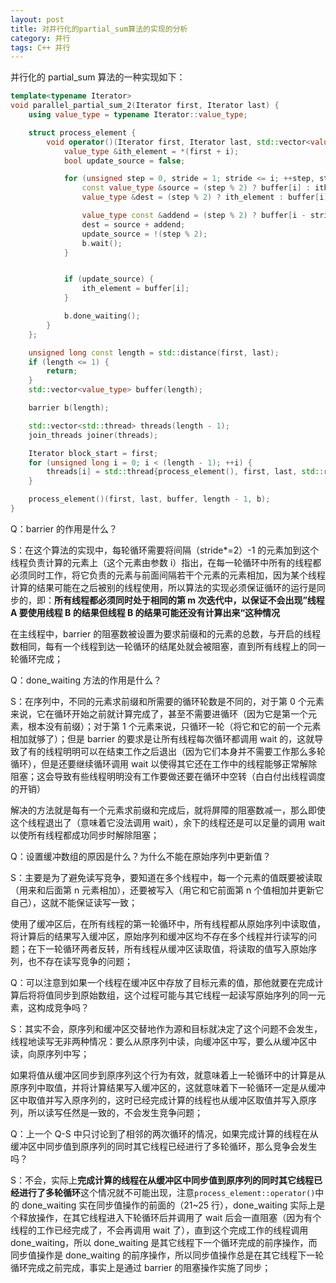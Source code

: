 ```yaml
---
layout: post
title: 对并行化的partial_sum算法的实现的分析
category: 并行
tags: C++ 并行
---
```


并行化的 partial_sum 算法的一种实现如下：

```C++
template<typename Iterator>
void parallel_partial_sum_2(Iterator first, Iterator last) {
    using value_type = typename Iterator::value_type;

    struct process_element {
        void operator()(Iterator first, Iterator last, std::vector<value_type> &buffer, unsigned i, barrier &b) {
            value_type &ith_element = *(first + i);
            bool update_source = false;

            for (unsigned step = 0, stride = 1; stride <= i; ++step, stride *= 2) {
                const value_type &source = (step % 2) ? buffer[i] : ith_element;
                value_type &dest = (step % 2) ? ith_element : buffer[i];

                value_type const &addend = (step % 2) ? buffer[i - stride] : *(first + i - stride);
                dest = source + addend;
                update_source = !(step % 2);
                b.wait();
            }


            if (update_source) {
                ith_element = buffer[i];
            }

            b.done_waiting();
        }
    };

    unsigned long const length = std::distance(first, last);
    if (length <= 1) {
        return;
    }
    std::vector<value_type> buffer(length);

    barrier b(length);

    std::vector<std::thread> threads(length - 1);
    join_threads joiner(threads);

    Iterator block_start = first;
    for (unsigned long i = 0; i < (length - 1); ++i) {
        threads[i] = std::thread{process_element(), first, last, std::ref(buffer), i, std::ref(b)};
    }

    process_element()(first, last, buffer, length - 1, b);
}
```

Q：barrier 的作用是什么？

S：在这个算法的实现中，每轮循环需要将间隔（stride\*=2）-1 的元素加到这个线程负责计算的元素上（这个元素由参数 i）指出，在每一轮循环中所有的线程都必须同时工作，将它负责的元素与前面间隔若干个元素的元素相加，因为某个线程计算的结果可能在之后被别的线程使用，所以算法的实现必须保证循环的运行是同步的，即：**所有线程都必须同时处于相同的第 m 次迭代中，以保证不会出现”线程 A 要使用线程 B 的结果但线程 B 的结果可能还没有计算出来“这种情况**

在主线程中，barrier 的阻塞数被设置为要求前缀和的元素的总数，与开启的线程数相同，每有一个线程到达一轮循环的结尾处就会被阻塞，直到所有线程上的同一轮循环完成；

Q：done_waiting 方法的作用是什么？

S：在序列中，不同的元素求前缀和所需要的循环轮数是不同的，对于第 0 个元素来说，它在循环开始之前就计算完成了，甚至不需要进循环（因为它是第一个元素，根本没有前缀）；对于第 1 个元素来说，只循环一轮（将它和它的前一个元素相加就够了）；但是 barrier 的要求是让所有线程每次循环都调用 wait 的，这就导致了有的线程明明可以在结束工作之后退出（因为它们本身并不需要工作那么多轮循环），但是还要继续循环调用 wait 以使得其它还在工作中的线程能够正常解除阻塞；这会导致有些线程明明没有工作要做还要在循环中空转（白白付出线程调度的开销）

解决的方法就是每有一个元素求前缀和完成后，就将屏障的阻塞数减一，那么即使这个线程退出了（意味着它没法调用 wait），余下的线程还是可以足量的调用 wait 以使所有线程都成功同步时解除阻塞；

Q：设置缓冲数组的原因是什么？为什么不能在原始序列中更新值？

S：主要是为了避免读写竞争，要知道在多个线程中，每一个元素的值既要被读取（用来和后面第 n 元素相加），还要被写入（用它和它前面第 n 个值相加并更新它自己），这就不能保证读写一致；

使用了缓冲区后，在所有线程的第一轮循环中，所有线程都从原始序列中读取值，将计算后的结果写入缓冲区，原始序列和缓冲区均不存在多个线程并行读写的问题；在下一轮循环两者反转，所有线程从缓冲区读取值，将读取的值写入原始序列，也不存在读写竞争的问题；

Q：可以注意到如果一个线程在缓冲区中存放了目标元素的值，那他就要在完成计算后将将值同步到原始数组，这个过程可能与其它线程一起读写原始序列的同一元素，这构成竞争吗？

S：其实不会，原序列和缓冲区交替地作为源和目标就决定了这个问题不会发生，线程地读写无非两种情况：要么从原序列中读，向缓冲区中写，要么从缓冲区中读，向原序列中写；

如果将值从缓冲区同步到原序列这个行为有效，就意味着上一轮循环中的计算是从原序列中取值，并将计算结果写入缓冲区的，这就意味着下一轮循环一定是从缓冲区中取值并写入原序列的，这时已经完成计算的线程也从缓冲区取值并写入原序列，所以读写任然是一致的，不会发生竞争问题；

Q：上一个 Q-S 中只讨论到了相邻的两次循环的情况，如果完成计算的线程在从缓冲区中同步值到原序列的同时其它线程已经进行了多轮循环，那么竞争会发生吗？

S：不会，实际上**完成计算的线程在从缓冲区中同步值到原序列的同时其它线程已经进行了多轮循环**这个情况就不可能出现，注意`process_element::operator()`中的 done_waiting 实在同步值操作的前面的（21~25 行），done_waiting 实际上是个释放操作，在其它线程进入下轮循环后并调用了 wait 后会一直阻塞（因为有个线程的工作已经完成了，不会再调用 wait 了），直到这个完成工作的线程调用 done_waiting，所以 done_waiting 是其它线程下一个循环完成的前序操作，而同步值操作是 done_waiting 的前序操作，所以同步值操作总是在其它线程下一轮循环完成之前完成，事实上是通过 barrier 的阻塞操作实施了同步；
